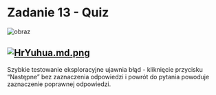 # Zadanie 13 - Quiz
![obraz](https://github.com/lech-dabrowski/mrbuggy3/assets/112244024/88bf7812-5dff-4e12-a4c0-0c72fd3ea44e)

[![HrYuhua.md.png](https://iili.io/HrYuhua.md.png)](https://freeimage.host/i/HrYuhua)
---
Szybkie testowanie eksploracyjne ujawnia błąd - kliknięcie przycisku “Następne” bez zaznaczenia odpowiedzi i powrót do pytania powoduje zaznaczenie poprawnej odpowiedzi.

